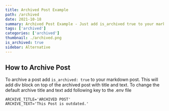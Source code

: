 ```yaml
---
title: Archived Post Example
path: /archived
date: 2021-10-18
summary: Archived Post Example - Just add is_archived true to your markdown post.
tags: ['archived']
categories: ['archived']
thumbnail: ./archived.png
is_archived: true
sidebar: Alternative
---
```


## How to Archive Post
To archive a post add `is_archived: true` to your markdown post. This will add div block
on top of the archived post with title and text. To change the default archive title and text add following
key to the .env file

```dotenv
ARCHIVE_TITLE='ARCHIVED POST'
ARCHIVE_TEXT='This Post is outdated.'
```